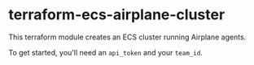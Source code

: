 # terraform-ecs-airplane-cluster

This terraform module creates an ECS cluster running Airplane agents.

To get started, you'll need an `api_token` and your `team_id`.
